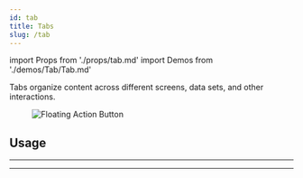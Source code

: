 ```yaml
---
id: tab
title: Tabs
slug: /tab
---
```


import Props from './props/tab.md'
import Demos from './demos/Tab/Tab.md'

Tabs organize content across different screens, data sets, and other interactions.

<div className="component-preview component-preview--grid component-preview--grid-10">
  <figure>
    <img src="/img/tab.jpg" alt="Floating Action Button" />
  </figure>
</div>

## Usage

<Demos />

---

<Props />

---

